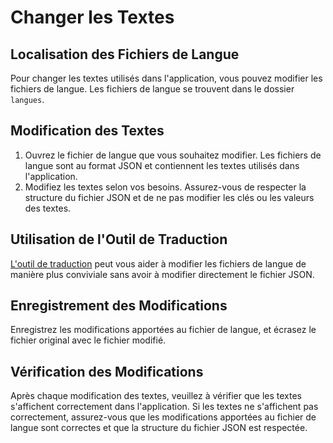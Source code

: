 # Changer les Textes

## Localisation des Fichiers de Langue

Pour changer les textes utilisés dans l'application, vous pouvez modifier les fichiers de langue. Les fichiers de langue se trouvent dans le dossier `langues`.

## Modification des Textes

1. Ouvrez le fichier de langue que vous souhaitez modifier. Les fichiers de langue sont au format JSON et contiennent les textes utilisés dans l'application.
2. Modifiez les textes selon vos besoins. Assurez-vous de respecter la structure du fichier JSON et de ne pas modifier les clés ou les valeurs des textes.

## Utilisation de l'Outil de Traduction

[L'outil de traduction](../outiltraduction) peut vous aider à modifier les fichiers de langue de manière plus conviviale sans avoir à modifier directement le fichier JSON.

## Enregistrement des Modifications

Enregistrez les modifications apportées au fichier de langue, et écrasez le fichier original avec le fichier modifié.

## Vérification des Modifications

Après chaque modification des textes, veuillez à vérifier que les textes s'affichent correctement dans l'application. Si les textes ne s'affichent pas correctement, assurez-vous que les modifications apportées au fichier de langue sont correctes et que la structure du fichier JSON est respectée.